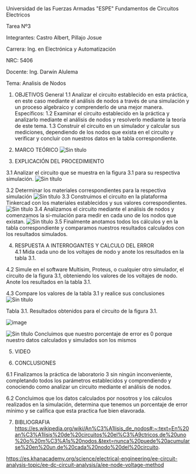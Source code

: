 Universidad de las Fuerzas Armadas "ESPE"
Fundamentos de Circuitos Electricos

Tarea Nº3

Integrantes: Castro Albert, Pillajo Josue

Carrera: Ing. en Electrónica y Automatización

NRC: 5406

Docente: Ing. Darwin Alulema

Tema: Analisis de  Nodos

1.	OBJETIVOS
General
1.1 Analizar  el circuito establecido en esta práctica, en este caso mediante el análisis de  nodos a través de una simulación y un proceso algebraico y comprenderlo de una mejor manera.
Específicos:
1.2  Examinar  el circuito establecido en la práctica y analizarlo mediante el    análisis de nodos y resolverlo mediante la teoría de este tema.
1.3 Construir el circuito en un simulador y calcular sus mediciones, dependiendo de los nodos que exista en el circuito y verificar y concluir con  nuestros datos en la tabla     correspondiente.

2.	MARCO TEÓRICO
![Sin título](https://user-images.githubusercontent.com/84783236/122503610-6169ed80-cfbe-11eb-93ac-6de44a4d5b64.png)

3. EXPLICACIÓN DEL PROCEDIMIENTO

3.1 Analizar  el circuito que se muestra en la figura 3.1  para su respectiva simulación.
![Sin título](https://user-images.githubusercontent.com/84783236/122505827-be67a280-cfc2-11eb-8a64-b819392b1549.png)

3.2 Determinar los materiales correspondientes para la respectiva simulación
![Sin título](https://user-images.githubusercontent.com/84783236/122504036-0b497a00-cfbf-11eb-86c7-b2691cf6043b.png)
3.3  Construimos el circuito en la plataforma Tinkercad con los materiales        establecidos  y sus valores correspondientes.
![Sin título](https://user-images.githubusercontent.com/84783236/122504205-6aa78a00-cfbf-11eb-8fc1-466d7c10eb89.png)
3.4 Analizamos el circuito mediante el análisis de nodos y comenzamos la si-mulación para medir en cada uno de los nodos que existan.
![Sin título](https://user-images.githubusercontent.com/84783236/122504271-93c81a80-cfbf-11eb-95b4-6ac38d135e85.png)
3.5 Finalmente anotamos todos los cálculos y en la tabla correspondiente y  comparamos nuestros resultados calculados  con los resultados simulados.

4. RESPUESTA A INTERROGANTES Y CALCULO DEL ERROR    
4.1 Mida cada uno de los voltajes de nodo y anote los resultados en la tabla 3.1.

4.2 Simule en el software Multisim, Proteus, o cualquier otro simulador, el 
circuito de la figura 3.1, obteniendo los valores de los voltajes de nodo. Anote los resultados en la tabla 3.1.

4.3 Compare los valores de la tabla 3.1 y realice sus conclusiones
![Sin título](https://user-images.githubusercontent.com/84783236/122504358-c8d46d00-cfbf-11eb-81e5-c77d8533d56b.png)

Tabla 3.1. Resultados obtenidos para el circuito de la figura 3.1.

![image](https://user-images.githubusercontent.com/84783236/122506045-26b68400-cfc3-11eb-9f75-dce29e70290e.png)

![Sin título](https://user-images.githubusercontent.com/84783236/122506231-857bfd80-cfc3-11eb-9e08-b6ec98baf306.png)
Concluimos que nuestro porcentaje de error es 0 porque nuestro datos calculados y simulados son los mismos


5.	VIDEO


6.	CONCLUSIONES


6.1 Finalizamos la práctica de laboratorio 3 sin ningún inconveniente, completando todos los parámetros establecidos y comprendiendo y conociendo  como analizar un circuito mediante el análisis de nodos.

 6.2 Concluimos que los datos calculados por nosotros y los cálculos realizados en la simulación, determina que tenemos un porcentaje de error mínimo y se califica que esta practica fue bien elavorada.
 

7.	BIBLIOGRAFIA
https://es.wikipedia.org/wiki/An%C3%A1lisis_de_nodos#:~:text=En%20an%C3%A1lisis%20de%20circuitos%20el%C3%A9ctricos,de%20uno%20o%20m%C3%A1s%20nodos.&text=nunca%20puede%20acumularse%20en%20un,de%20cada%20nodo%20del%20circuito.

https://es.khanacademy.org/science/electrical-engineering/ee-circuit-analysis-topic/ee-dc-circuit-analysis/a/ee-node-voltage-method



